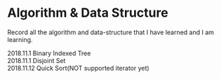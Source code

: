 # Algorithm & Data Structure
Record all the algorithm and data-structure that I have learned and I am learning.

2018.11.1 Binary Indexed Tree  
2018.11.1 Disjoint Set  
2018.11.12 Quick Sort(NOT supported iterator yet)